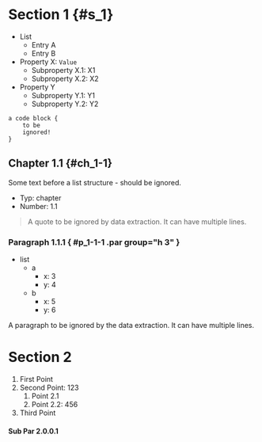 # Section 1 {#s_1}

* List
    + Entry A
    + Entry B
* Property X: `Value`
    + Subproperty X.1: X1
    + Subproperty X.2: X2
* Property Y
    + Subproperty Y.1: Y1
    + Subproperty Y.2: Y2

```
a code block {
    to be
    ignored!
}
```

## Chapter 1.1 {#ch_1-1}

Some text before a list structure - should be ignored.

* Typ: chapter
* Number: 1.1

> A quote to be ignored by data extraction.
> It can have multiple lines.

### Paragraph 1.1.1 { #p_1-1-1 .par group="h 3" }

* list
    + a
        - x: 3
        - y: 4
    + b
        - x: 5
        - y: 6

A paragraph to be ignored by the data extraction.
It can have multiple lines.

# Section 2

1. First Point
2. Second Point: 123
    1. Point 2.1
    2. Point 2.2: 456
3. Third Point

#### Sub Par 2.0.0.1

<!--
HTML comments should be ignored.

* 1
* 2
* 3
-->